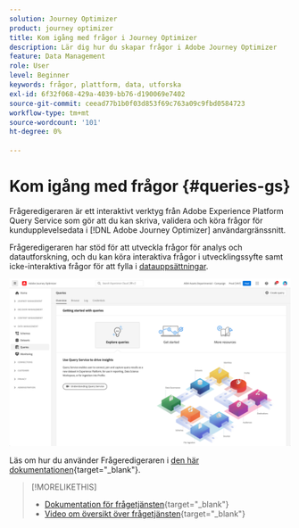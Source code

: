 ```yaml
---
solution: Journey Optimizer
product: journey optimizer
title: Kom igång med frågor i Journey Optimizer
description: Lär dig hur du skapar frågor i Adobe Journey Optimizer
feature: Data Management
role: User
level: Beginner
keywords: frågor, plattform, data, utforska
exl-id: 6f32f068-429a-4039-bb76-d190069e7402
source-git-commit: ceead77b1b0f03d853f69c763a09c9fbd0584723
workflow-type: tm+mt
source-wordcount: '101'
ht-degree: 0%

---
```


# Kom igång med frågor {#queries-gs}

Frågeredigeraren är ett interaktivt verktyg från Adobe Experience Platform Query Service som gör att du kan skriva, validera och köra frågor för kundupplevelsedata i [!DNL Adobe Journey Optimizer] användargränssnitt.

Frågeredigeraren har stöd för att utveckla frågor för analys och datautforskning, och du kan köra interaktiva frågor i utvecklingssyfte samt icke-interaktiva frågor för att fylla i [datauppsättningar](get-started-datasets.md).

![](assets/queries-home.png)

Läs om hur du använder Frågeredigeraren i [den här dokumentationen](https://experienceleague.adobe.com/docs/experience-platform/query/ui/user-guide.html){target="_blank"}.

>[!MORELIKETHIS]
>
>* [Dokumentation för frågetjänsten](https://experienceleague.adobe.com/docs/experience-platform/query/home.html?lang=sv){target="_blank"}
>* [Video om översikt över frågetjänsten](https://experienceleague.adobe.com/docs/platform-learn/tutorials/queries/understanding-query-service.html){target="_blank"}
